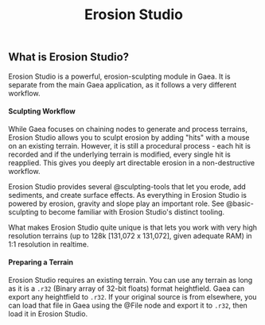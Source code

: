 ﻿---
uid: erosion-studio
title: Erosion Studio
---

## What is Erosion Studio?

Erosion Studio is a powerful, erosion-sculpting module in Gaea. It is separate from the main Gaea application, as it follows a very different workflow.

#### Sculpting Workflow

While Gaea focuses on chaining nodes to generate and process terrains, Erosion Studio allows you to sculpt erosion by adding "hits" with a mouse on an existing terrain. However, it is still a procedural process - each hit is recorded and if the underlying terrain is modified, every single hit is reapplied. This gives you deeply art directable erosion in a non-destructive workflow.

Erosion Studio provides several @sculpting-tools that let you erode, add sediments, and create surface effects. As everything in Erosion Studio is powered by erosion, gravity and slope play an important role. See @basic-sculpting to become familiar with Erosion Studio's distinct tooling.

What makes Erosion Studio quite unique is that lets you work with very high resolution terrains (up to 128k [131,072 x 131,072], given adequate RAM) in 1:1 resolution in realtime.

#### Preparing a Terrain

Erosion Studio requires an existing terrain. You can use any terrain as long as it is a `.r32` (Binary array of 32-bit floats) format heightfield. Gaea can export any heightfield to `.r32`. If your original source is from elsewhere, you can load that file in Gaea using the @File node and export it to `.r32`, then load it in Erosion Studio.